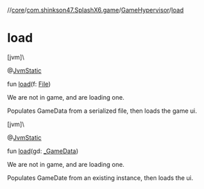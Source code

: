 //[core](../../../index.md)/[com.shinkson47.SplashX6.game](../index.md)/[GameHypervisor](index.md)/[load](load.md)

# load

[jvm]\

@[JvmStatic](https://kotlinlang.org/api/latest/jvm/stdlib/kotlin.jvm/-jvm-static/index.html)

fun [load](load.md)(f: [File](https://docs.oracle.com/javase/8/docs/api/java/io/File.html))

We are not in game, and are loading one.

Populates GameData from a serialized file, then loads the game ui.

[jvm]\

@[JvmStatic](https://kotlinlang.org/api/latest/jvm/stdlib/kotlin.jvm/-jvm-static/index.html)

fun [load](load.md)(gd: [_GameData](../_-game-data/index.md))

We are not in game, and are loading one.

Populates GameDate from an existing instance, then loads the ui.
